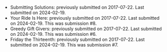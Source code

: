 * Submitting Solutions: previously submitted on 2017-07-22. Last submitted on 2024-02-19.
* Your Ride Is Here: previously submitted on 2017-07-22. Last submitted on 2024-02-19. This was submission #8.
* Greedy Gift Givers: previously submitted on 2017-07-22. Last submitted on 2024-02-19. This was submission #6.
* Friday the Thirteenth: previously submitted on 2017-07-22. Last submitted on 2024-02-19. This was submission #7.

